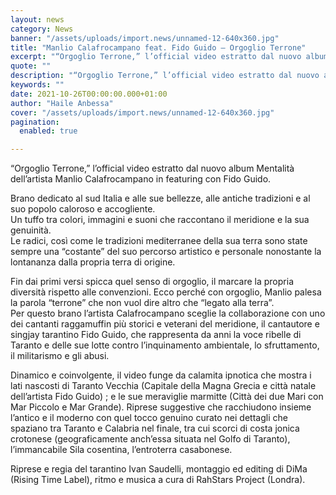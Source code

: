 ```yaml
---
layout: news
category: News
banner: "/assets/uploads/import.news/unnamed-12-640x360.jpg"
title: "Manlio Calafrocampano feat. Fido Guido – Orgoglio Terrone"
excerpt: "“Orgoglio Terrone,” l’official video estratto dal nuovo album Mentalità dell’artista Manlio Calafrocampano in featuring con Fido Guido. Brano dedicato al sud Italia e alle sue bellezze, alle antiche tradizioni e al suo popolo caloroso e accogliente. Un tuffo tra colori, immagini e suoni che raccontano il meridione e la sua genuinità. Le radici, così come [&hellip"
quote: ""
description: "“Orgoglio Terrone,” l’official video estratto dal nuovo album Mentalità dell’artista Manlio Calafrocampano in featuring con Fido Guido. Brano dedicato al sud Italia e alle sue bellezze, alle antiche tradizioni e al suo popolo caloroso e accogliente. Un tuffo tra colori, immagini e suoni che raccontano il meridione e la sua genuinità. Le radici, così come [&hellip"
keywords: ""
date: 2021-10-26T00:00:00.000+01:00
author: "Haile Anbessa"
cover: "/assets/uploads/import.news/unnamed-12-640x360.jpg"
pagination:
  enabled: true

---
```


“Orgoglio Terrone,” l’official video estratto dal nuovo album Mentalità dell’artista Manlio Calafrocampano in featuring con Fido Guido.

Brano dedicato al sud Italia e alle sue bellezze, alle antiche tradizioni e al suo popolo caloroso e accogliente.  
Un tuffo tra colori, immagini e suoni che raccontano il meridione e la sua genuinità.  
Le radici, così come le tradizioni mediterranee della sua terra sono state sempre una “costante” del suo percorso artistico e personale nonostante la lontananza dalla propria terra di origine.

Fin dai primi versi spicca quel senso di orgoglio, il marcare la propria diversità rispetto alle convenzioni. Ecco perché con orgoglio, Manlio palesa la parola “terrone” che non vuol dire altro che “legato alla terra”.  
Per questo brano l’artista Calafrocampano sceglie la collaborazione con uno dei cantanti raggamuffin più storici e veterani del meridione, il cantautore e singjay tarantino Fido Guido, che rappresenta da anni la voce ribelle di Taranto e delle sue lotte contro l’inquinamento ambientale, lo sfruttamento, il militarismo e gli abusi.

Dinamico e coinvolgente, il video funge da calamita ipnotica che mostra i lati nascosti di Taranto Vecchia (Capitale della Magna Grecia e città natale dell’artista Fido Guido) ; e le sue meraviglie marmitte (Città dei due Mari con Mar Piccolo e Mar Grande). Riprese suggestive che racchiudono insieme l’antico e il moderno con quel tocco genuino curato nei dettagli che spaziano tra Taranto e Calabria nel finale, tra cui scorci di costa jonica crotonese (geograficamente anch’essa situata nel Golfo di Taranto), l’immancabile Sila cosentina, l’entroterra casabonese.

Riprese e regia del tarantino Ivan Saudelli, montaggio ed editing di DiMa (Rising Time Label), ritmo e musica a cura di RahStars Project (Londra).